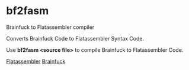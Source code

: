 # bf2fasm
Brainfuck to Flatassembler compiler

Converts Brainfuck Code to Flatassembler Syntax Code.

Use **bf2fasm \<source file\>** to compile Brainfuck to Flatassembler Code.

[Flatassembler](https://flatassembler.net/)
[Brainfuck](https://en.wikipedia.org/wiki/Brainfuck)

